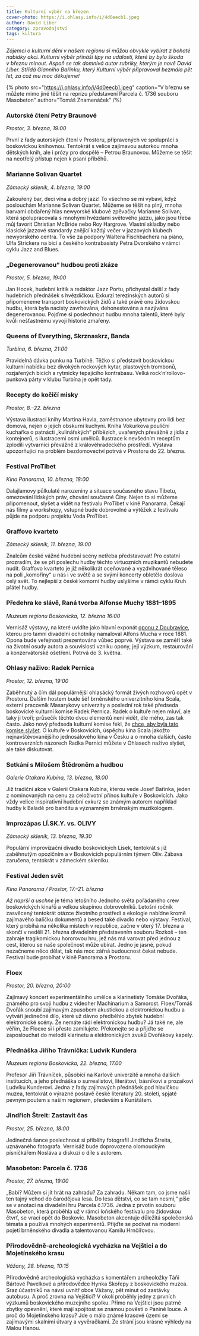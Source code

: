```yaml
---
title: Kulturní výběr na březen
cover-photo: https://i.ohlasy.info/i/4d0eecb1.jpeg
author: David Liber
category: zpravodajství
tags: kultura
---
```


*Zájemci o kulturní dění v našem regionu si můžou obvykle vybírat z bohaté nabídky akcí. Kulturní výběr přináší tipy na události, které by bylo škoda v březnu minout. Aspoň se tak domnívá autor rubriky, kterým je nově David Liber. Střídá Gianniho Bařinku, který Kulturní výběr připravoval bezmála pět let, za což mu moc děkujeme!*

{% photo src="https://i.ohlasy.info/i/4d0eecb1.jpeg" caption="V březnu se můžete mimo jiné těšit na reprízu představení Parcela č. 1736 souboru Masobeton" author="Tomáš Znamenáček" /%}

### Autorské čtení Petry Braunové

*Prostor, 3. března, 19:00*

První z řady autorských čtení v Prostoru, připravených ve spolupráci s boskovickou knihovnou. Tentokrát s velice zajímavou autorkou mnoha dětských knih, ale i prózy pro dospělé – Petrou Braunovou. Můžeme se těšit na neotřelý přístup nejen k psaní příběhů.

### Marianne Solivan Quartet 

*Zámecký skleník, 4. března, 19:00*

Zakouřený bar, deci vína a dobrý jazz! To všechno se mi vybaví, když poslouchám Marianne Solivan Quartet. Můžeme se těšit na plný, mnoha barvami obdařený hlas newyorské klubové zpěvačky Marianne Solivan, která spolupracovala s mnohými hvězdami světového jazzu, jako jsou třeba můj favorit Christian McBride nebo Roy Hargrove. Vlastní skladby nebo klasické jazzové standardy znějící každý večer v jazzových klubech newyorského centra. To vše za podpory Waltera Fischbachera na piáno, Ulfa Strickera na bicí a českého kontrabasisty Petra Dvorského v rámci cyklu Jazz and Blues.

### „Degenerovanou“ hudbou proti zkáze

*Prostor, 5. března, 19:00*

Jan Hocek, hudební kritik a redaktor Jazz Portu, přichystal další z řady hudebních přednášek s hvězdičkou. Exkurzí terezínských autorů si připomeneme transport boskovických židů a také právě onu židovskou hudbu, která byla nacisty zavrhována, dehonestována a nazývána degenerovanou. Pojďme si poslechnout hudbu mnoha talentů, které byly kvůli nešťastnému vyvoji historie zmařeny.  

### Queens of Everything, Skrznaskrz, Banda

*Turbína, 6. března, 21:00*

Pravidelná dávka punku na Turbíně. Těžko si představit boskovickou kulturní nabídku bez divokých rockových kytar, plastových trombonů, rozjařených bicích a rytmicky tepajícího kontrabasu. Velká rock’n’rollovo-punková párty v klubu Turbína je opět tady.

### Recepty do kočičí misky

*Prostor, 8.–22. března*

Výstava ilustrací knihy Martina Havla, zaměstnance ubytovny pro lidi bez domova, nejen o jejich obskurní kuchyni. Kniha Vokurkova pouliční kuchařka o patnácti „kulinářských“ příbězích, uvařených převážně z jídla z kontejnerů, s ilustracemi osmi umělců. Ilustrace k nevšedním receptům zplodili výtvarníci převážně z královéhradeckého prostředí. Výstava upozorňující na problém bezdomovectví potrvá v Prostoru do 22. března.

### Festival ProTibet

*Kino Panorama, 10. března, 18:00*

Dalajlamovy půlkulaté narozeniny a situace současného stavu Tibetu, omezování lidských práv, chování současné Číny. Nejen to si můžeme připomenout, slyšet a vidět na festivalu ProTibet v kině Panorama. Čekají nás filmy a workshopy, vstupné bude dobrovolné a výtěžek z festivalu půjde na podporu projektu Voda ProTibet.

### Graffovo kvarteto

*Zámecký skleník, 11. března, 19:00*

Znalcům české vážné hudební scény netřeba představovat! Pro ostatní prozradím, že se při poslechu hudby těchto virtuozních muzikantů nebudete nudit. Graffovo kvarteto je již několikrát oceňované a vyzdvihované těleso na poli „komořiny“ u nás i ve světě a se svými koncerty obletělo doslova celý svět. To nejlepší z české komorní hudby uslyšíme v rámci cyklu Kruh přátel hudby.  

### Předehra ke slávě, Raná tvorba Alfonse Muchy 1881–1895

*Muzeum regionu Boskovicka, 12. března 16:00*

Vernisáž výstavy, na které uvidíte jako hlavní exponát [oponu z Doubravice](https://ohlasy.info/clanky/2016/07/muchova-opona.html), kterou pro tamní divadelní ochotníky namaloval Alfons Mucha v roce 1881. Opona bude veřejnosti prezentována vůbec poprvé. Výstava se zaměří také na životní osudy autora a souvislosti vzniku opony, její výzkum, restaurování a konzervátorské ošetření. Potrvá do 3. května.

### Ohlasy naživo: Radek Pernica

*Prostor, 12. března, 19:00*

Zaběhnutý a čím dál populárnější ohlasácký formát živých rozhovorů opět v Prostoru. Dalším hostem bude šéf brněnského univerzitního kina Scala, externí pracovník Masarykovy univerzity a poslední rok také předseda boskovické kulturní komise Radek Pernica. Radek o kultuře nejen mluví, ale taky ji tvoří; průsečík těchto dvou elementů není vidět, dle mého, zas tak často. Jako nový předseda kulturní komise řekl, že [chce, aby byla tato komise slyšet](https://ohlasy.info/clanky/2019/04/rozhovor-pernica.html). O kultuře v Boskovicích, úspěchu kina Scala jakožto nejnavštěvovanějšího jednosálového kina v Česku a o mnoha dalších, často kontroverzních názorech Radka Pernici můžete v Ohlasech naživo slyšet, ale také diskutovat.

### Setkání s Milošem Štědroněm a hudbou

*Galerie Otakara Kubína, 13. března, 18.00*

Již tradiční akce v Galerii Otakara Kubína, kterou vede Josef Bařinka, jeden z nominovaných na cenu za celoživotní přínos kultuře v Boskovicích. Jako vždy velice inspirativní hudební exkurz se známým autorem například hudby k Baladě pro banditu a významným brněnským muzikologem.

### Improzápas LÍ.SK.Y. vs. OLIVY

*Zámecký skleník, 13. března, 19.30*

Populární improvizační divadlo boskovických Lísek, tentokrát s již zaběhnutým opozičním a v Boskovicích populárním týmem Oliv. Zábava zaručena, tentokrát v zámeckém skleníku.

### Festival Jeden svět

*Kino Panorama / Prostor, 17.–21. března* 

*Až naprší a uschne* je téma letošního Jednoho světa pořádaného crew boskovických kinařů a velkou skupinou dobrovolníků. Letošní ročník zasvěcený tentokrát otázce životního prostředí a ekologie nabídne kromě zajímavého balíčku dokumentů a besed také divadlo nebo výstavy. Festival, který probíhá na několika místech v republice, začne v úterý 17. března a skončí v neděli 21. března divadelním představením souboru Rozkoš – ten zahraje tragikomickou hororovou hru, jež nás má varovat před jednou z cest, kterou se naše společnost může ubírat. Jedno je jasné, pokud nezačneme něco dělat, tak nás moc zářná budoucnost čekat nebude. Festival bude probíhat v kině Panorama a Prostoru.

### Floex

*Prostor, 20. března, 20:00*

Zajímavý koncert experimentálního umělce a klarinetisty Tomáše Dvořáka, známého pro svoji hudbu z videoher Machinarium a Samorost. Floex/Tomáš Dvořák snoubí zajímavým zpusobem akustickou a elektronickou hudbu a vytváří jedinečné dílo, které už dávno předběhlo zbytek hudební elektronické scény. Že nemáte rádi elektronickou hudbu? Já také ne, ale věřím, že Floexe si i přesto zamilujete. Překonejte se a přijďte se zaposlouchat do melodií klarinetu a elektronických zvuků Dvořákovy kapely. 

### Přednáška Jiřího Trávníčka: Ludvík Kundera

*Muzeum regionu Boskovicka, 22. března, 17.00*

Profesor Jiří Trávníček, působící na Karlově univerzitě a mnoha dalších institucích, a jeho přednáška o surrealistovi, literátovi, básníkovi a prozaikovi Ludvíku Kunderovi. Jedna z řady zajímavých přednášek pod hlavičkou muzea, tentokrát o výrazné postavě české literatury 20. století, spjaté pevným poutem s naším regionem, především s Kunštátem.

### Jindřich Štreit: Zastavit čas

*Prostor, 25. března, 18:00*

Jedinečná šance poslechnout si příběhy fotografií Jindřicha Štreita, uznávaného fotografa. Vernisáž bude doprovozena olomouckým písničkářem Nosláva a diskuzí o díle s autorem.

### Masobeton: Parcela č. 1736

*Prostor, 27. března, 19:00*

„Babi? Můžem si jít hrát na zahradu? Za zahradu. Někam tam, co jsme našli ten tajný vchod do čarodějova lesa. Do lesa dětství, co se tam nesmí,“ píše se  v anotaci na divadelní hru Parcela č.1736. Jedna z prvotin souboru Masobeton, která proběhla už v rámci loňského festivalu pro židovskou čtvrť, se vrací opět do Boskovic. Masobeton akcentuje důležitá společenská témata a používá mnohých experimentů. Přijďte se podívat na moderní pojetí brněnského divadla a talentovanou Kamilu Hrnčířovou.

### Přírodovědně-archeologická vycházka na Vejštici a do Mojetínského krasu

*Vážany, 28. března, 10:15*

Přirodovědně archeologická vycházka s komentářem archeoložky Táňi Bártové Pavelkové a přírodovědce Hynka Skořepy z boskovického muzea. Sraz účastníků na návsi uvnitř obce Vážany, pět minut od zastávky autobusu. A proč zrovna na Vejštici? V okolí proběhly jedny z prvních výzkumů boskovického muzejního spolku. Přímo na Vejštici jsou patrné zbytky opevnění, které mají spojitost se známou pověstí o Panině louce. A proč do Mojetínského krasu? Jde o málo známé krasové území se zajímavými skalními útvary a vyvěračkami. Ze strání jsou krásné výhledy na Malou Hanou.
